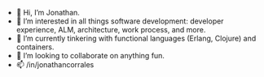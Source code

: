 - 👋 Hi, I’m Jonathan.
- 👀 I’m interested in all things software development: developer experience, ALM, architecture, work process, and more.
- 🌱 I’m currently tinkering with functional languages (Erlang, Clojure) and containers. 
- 💞️ I’m looking to collaborate on anything fun. 
- 📫 /in/jonathancorrales

<!---
joncorr/joncorr is a ✨ special ✨ repository because its `README.md` (this file) appears on your GitHub profile.
You can click the Preview link to take a look at your changes.
--->
